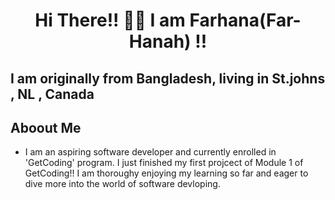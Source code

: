 <h1 align="center">Hi There!! 🖐🏼 I am Farhana(Far-Hanah) !!</h1>
<h2>I am originally from Bangladesh, living in St.johns , NL , Canada</h2>

## Aboout Me 

- I am an aspiring software developer and currently enrolled in 'GetCoding' program. I just finished my first projcect of Module 1 of GetCoding!! I am thoroughy enjoying my learning so far and eager to dive more into the world of software devloping.
